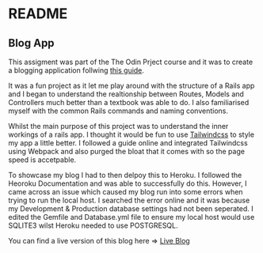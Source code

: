 # README

## Blog App

This assigment was part of the The Odin Prject course and it was to create a blogging application follwing [this guide](https://guides.rubyonrails.org/getting_started.html). 

It was a fun project as it let me play around with the structure of a Rails app and I began to understand the realtionship between Routes, Models and Controllers much better than a textbook was able to do. I also familiarised myself with the common Rails commands and naming conventions. 

Whilst the main purpose of this project was to understand the inner workings of a rails app. I thought it would be fun to use [Tailwindcss](https://tailwindcss.com/) to style my app a little better. I followed a guide online and integrated Tailwindcss using Webpack and also purged the bloat that it comes with so the page speed is accetpable. 

To showcase my blog I had to then delpoy this to Heroku. I followed the Heoroku Documentation and was able to successfully do this. However, I came across an issue which caused my blog run into some errors when trying to run the local host. I searched the error online and it was because my Development & Production database settings had not been seperated. I edited the Gemfile and Database.yml file to ensure my local host would use SQLITE3 wilst Heroku needed to use POSTGRESQL. 

You can find a live version of this blog here => [Live Blog](https://safe-stream-67683.herokuapp.com/)

